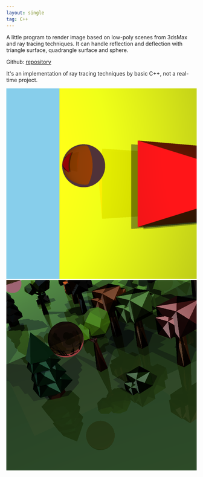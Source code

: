 ```yaml
---
layout: single
tag: C++
---
```




A little program to render image based on low-poly scenes from 3dsMax and ray tracing techniques. It can handle reflection and deflection with triangle surface, quadrangle surface and sphere. 

Github:  <a href="https://github.com/MitoGame/RayTracing" target="_blank">repository</a>

It's an implementation of ray tracing techniques by basic C++, not a real-time project. 

<div style="text-align: center"><img src="/img/blogs/Raytracing1.png" width="700" /> </div>
<div style="text-align: center"><img src="/img/blogs/Raytracing2.png" width="700" /> </div>